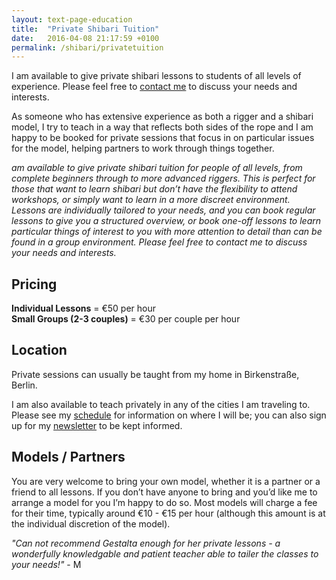 ```yaml
---
layout: text-page-education
title:  "Private Shibari Tuition"
date:   2016-04-08 21:17:59 +0100
permalink: /shibari/privatetuition
---
```

I am available to give private shibari lessons to students of all levels of experience. Please feel free to <a href="{{site.baseurl}}/#contact">contact me</a> to discuss your needs and interests.

As someone who has extensive experience as both a rigger and a shibari model, I try to teach in a way that reflects both sides of the rope and I am happy to be booked for private sessions that focus in on particular issues for the model, helping partners to work through things together.

*am available to give private shibari tuition for people of all levels, from complete beginners through to more advanced riggers. This is perfect for those that want to learn shibari but don’t have the flexibility to attend workshops, or simply want to learn in a more discreet environment. Lessons are individually tailored to your needs, and you can book regular lessons to give you a structured overview, or book one-off lessons to learn particular things of interest to you with more attention to detail than can be found in a group environment. Please feel free to contact me to discuss your needs and interests.*

<h2 class="information-text-h3">Pricing</h2>

<b>Individual Lessons</b> = €50 per hour<br>
<b>Small Groups (2-3 couples)</b> = €30 per couple per hour<br>


<h2 class="information-text-h3">Location</h2>

Private sessions can usually be taught from my home in Birkenstraße, Berlin.

I am also available to teach privately in any of the cities I am traveling to. Please see my <a href="{{site.baseurl}}/#schedule">schedule</a> for information on where I will be; you can also sign up for my <a href="{{site.baseurl}}/#contact">newsletter</a> to be kept informed.

<h2 class="information-text-h3">Models / Partners</h2>

You are very welcome to bring your own model, whether it is a partner or a friend to all lessons.  If you don’t have anyone to bring and you’d like me to arrange a model for you I’m happy to do so. Most models will charge a fee for their time, typically around €10 - €15 per hour (although this amount is at the individual discretion of the model).

<em>"Can not recommend Gestalta enough for her private lessons - a wonderfully knowledgable and patient teacher able to tailer the classes to your needs!"</em> - M
